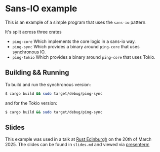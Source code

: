 # Sans-IO example

This is an example of a simple program that uses the `sans-io` pattern. 

It's split across three crates

* `ping-core` Which implements the core logic in a sans-io way.
* `ping-sync` Which provides a binary around `ping-core` that uses synchronous IO.
* `ping-tokio` Which provides a binary around `ping-core` that uses Tokio.

## Building && Running

To build and run the synchronous version:

```sh
$ cargo build && sudo target/debug/ping-sync
```

and for the Tokio version:

```sh
$ cargo build && sudo target/debug/ping-sync
```

## Slides

This example was used in a talk at [Rust Edinburgh](https://rustandfriends.org/) on the 20th of March 2025. 
The slides can be found in `slides.md` and viewed via [presenterm](https://github.com/mfontanini/presenterm)

